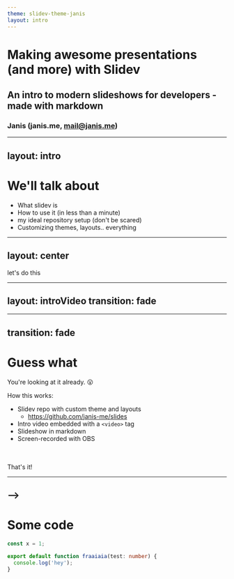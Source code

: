 ```yaml
---
theme: slidev-theme-janis
layout: intro
---
```


# Making awesome presentations (and more) with Slidev

## An intro to modern slideshows for developers - made with markdown

### Janis (janis.me, mail@janis.me)

<!--
Heyho!

Nice to have you here. Today we'll talk about how to make youtube videos with Markdown. I will give this approach a try so that I can make high quality tech videos, but faster. In the past, I always edited the videos manually, which looks better, but it's not very efficient for tech content.

So today, I want to show you how I made this exact video using web technology and some awesome tools!
-->

---
layout: intro
---

# We'll talk about

<v-clicks>

- What slidev is
- How to use it (in less than a minute)
- my ideal repository setup (don't be scared)
- Customizing themes, layouts.. everything

</v-clicks>

<!--
You will be looking at 
- slidev by anthony fu
- the shiki syntax highlighter
- some markdown
- some tiny vue components, and
- typescript.
-->

---
layout: center
---

<div
  v-motion
  :initial="{
    opacity: 0,
    y: 100,
  }"
  :enter="{
    opacity: 1,
    y: 0,
    transition: {
      type: 'spring',
      stiffness: '100',
      delay: 100,
    },
  }"
>
  let's do this
</div>

---
layout: introVideo
transition: fade
---

---
transition: fade
---

# Guess what

You're looking at it already. 😮

<v-click>
How this works:
</v-click>

<v-clicks>

- Slidev repo with custom theme and layouts
  - https://github.com/janis-me/slides
- Intro video embedded with a `<video>` tag
- Slideshow in markdown
- Screen-recorded with OBS

</v-clicks>

<v-click>
<br />
<br />
That's it!
</v-click>

<!--
And as you probably already guessed, everything you're looking at is built with these tools!

even the intro video was not cut in, but instead embedded as an HTML video element.
To make this work, I set up a small repo with some slides and a custom slidev theme/layout. For the intro, I just embedded the video and made it autoplay. 
And right now, I'm doing the voiceover and am recording the slideshow... as you can hear
-->

---
-->
---

# Some code

```ts
const x = 1;

export default function fraaiaia(test: number) {
  console.log('hey');
}
```
